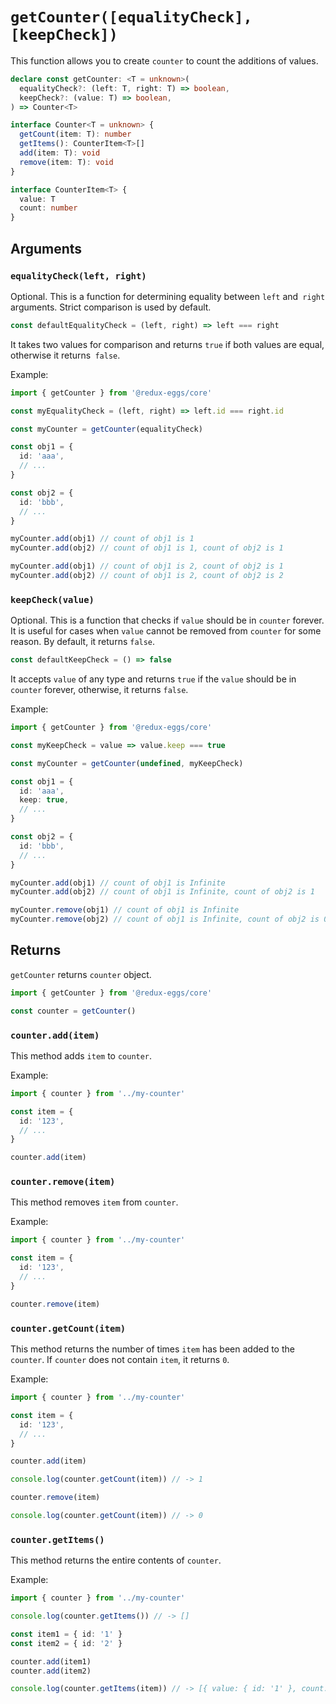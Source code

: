 # `getCounter([equalityCheck], [keepCheck])`

This function allows you to create `counter` to count the additions of values.

```typescript
declare const getCounter: <T = unknown>(
  equalityCheck?: (left: T, right: T) => boolean,
  keepCheck?: (value: T) => boolean,
) => Counter<T>

interface Counter<T = unknown> {
  getCount(item: T): number
  getItems(): CounterItem<T>[]
  add(item: T): void
  remove(item: T): void
}

interface CounterItem<T> {
  value: T
  count: number
}
```

## Arguments

### `equalityCheck(left, right)`

Optional. This is a function for determining equality between `left` and` right` arguments. Strict comparison is used by
default.

```typescript
const defaultEqualityCheck = (left, right) => left === right
```

It takes two values for comparison and returns `true` if both values are equal, otherwise it returns` false`.

Example:

```typescript
import { getCounter } from '@redux-eggs/core'

const myEqualityCheck = (left, right) => left.id === right.id

const myCounter = getCounter(equalityCheck)

const obj1 = {
  id: 'aaa',
  // ...
}

const obj2 = {
  id: 'bbb',
  // ...
}

myCounter.add(obj1) // count of obj1 is 1
myCounter.add(obj2) // count of obj1 is 1, count of obj2 is 1

myCounter.add(obj1) // count of obj1 is 2, count of obj2 is 1
myCounter.add(obj2) // count of obj1 is 2, count of obj2 is 2
```

### `keepCheck(value)`

Optional. This is a function that checks if `value` should be in `counter` forever. It is useful for cases when `value`
cannot be removed from `counter` for some reason. By default, it returns `false`.

```typescript
const defaultKeepCheck = () => false
```

It accepts `value` of any type and returns `true` if the `value` should be in `counter` forever, otherwise, it
returns `false`.

Example:

```typescript
import { getCounter } from '@redux-eggs/core'

const myKeepCheck = value => value.keep === true

const myCounter = getCounter(undefined, myKeepCheck)

const obj1 = {
  id: 'aaa',
  keep: true,
  // ...
}

const obj2 = {
  id: 'bbb',
  // ...
}

myCounter.add(obj1) // count of obj1 is Infinite
myCounter.add(obj2) // count of obj1 is Infinite, count of obj2 is 1

myCounter.remove(obj1) // count of obj1 is Infinite
myCounter.remove(obj2) // count of obj1 is Infinite, count of obj2 is 0
```

## Returns

`getCounter` returns `counter` object.

```typescript
import { getCounter } from '@redux-eggs/core'

const counter = getCounter()
```

### `counter.add(item)`

This method adds `item` to `counter`.

Example:

```typescript
import { counter } from '../my-counter'

const item = {
  id: '123',
  // ...
}

counter.add(item)
```

### `counter.remove(item)`

This method removes `item` from `counter`.

Example:

```typescript
import { counter } from '../my-counter'

const item = {
  id: '123',
  // ...
}

counter.remove(item)
```

### `counter.getCount(item)`

This method returns the number of times `item` has been added to the `counter`. If `counter` does not contain `item`, it
returns `0`.

Example:

```typescript
import { counter } from '../my-counter'

const item = {
  id: '123',
  // ...
}

counter.add(item)

console.log(counter.getCount(item)) // -> 1

counter.remove(item)

console.log(counter.getCount(item)) // -> 0
```

### `counter.getItems()`

This method returns the entire contents of `counter`.

Example:

```typescript
import { counter } from '../my-counter'

console.log(counter.getItems()) // -> []

const item1 = { id: '1' }
const item2 = { id: '2' }

counter.add(item1)
counter.add(item2)

console.log(counter.getItems(item)) // -> [{ value: { id: '1' }, count: 1 }, { value: { id: '2' }, count: 1 }]
```
